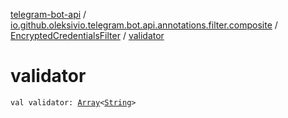 [telegram-bot-api](../../index.md) / [io.github.oleksivio.telegram.bot.api.annotations.filter.composite](../index.md) / [EncryptedCredentialsFilter](index.md) / [validator](./validator.md)

# validator

`val validator: `[`Array`](https://kotlinlang.org/api/latest/jvm/stdlib/kotlin/-array/index.html)`<`[`String`](https://kotlinlang.org/api/latest/jvm/stdlib/kotlin/-string/index.html)`>`